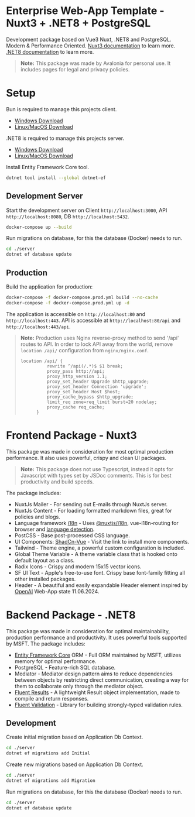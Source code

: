 # Enterprise Web-App Template - Nuxt3 + .NET8 + PostgreSQL

Development package based on Vue3 Nuxt, .NET8 and PostgreSQL. Modern & Performance Oriented.
[Nuxt3 documentation](https://nuxt.com/docs/getting-started/introduction) to learn more.
[.NET8 documentation](https://learn.microsoft.com/en-us/dotnet/fundamentals/) to learn more.

> **Note:**
> This package was made by Avalonia for personal use. It includes pages for legal and privacy policies.

# Setup

Bun is required to manage this projects client.
- [Windows Download](https://bun.sh/docs/installation#windows)
- [Linux/MacOS Download](https://bun.sh/docs/installation#macos-and-linux)

.NET8 is required to manage this projects server.
- [Windows Download](https://dotnet.microsoft.com/en-us/download/dotnet/8.0)
- [Linux/MacOS Download](https://learn.microsoft.com/en-us/dotnet/core/install/linux)

Install Entity Framework Core tool.

```bash
dotnet tool install --global dotnet-ef
```

## Development Server

Start the development server on Client `http://localhost:3000`, API `http://localhost:8080`, DB `http://localhost:5432`.

```bash
docker-compose up --build
```

Run migrations on database, for this the database (Docker) needs to run.

```bash
cd ./server
dotnet ef database update
```

## Production

Build the application for production:

```bash
docker-compose -f docker-compose.prod.yml build --no-cache
docker-compose -f docker-compose.prod.yml up -d
```

The application is accessible on `http://localhost:80` and `http://localhost:443`.
API is accessible at `http://localhost:80/api` and `http://localhost:443/api`.

> **Note:**
> Production uses Nginx reverse-proxy method to send '/api' routes to API. 
> In order to lock API away from the world, remove `location /api/` configuration from `nginx/nginx.conf`.
> 
> ```
> location /api/ {
>           rewrite ^/api(/.*)$ $1 break;
>           proxy_pass http://api;
>           proxy_http_version 1.1;
>           proxy_set_header Upgrade $http_upgrade;
>           proxy_set_header Connection 'upgrade';
>           proxy_set_header Host $host;
>           proxy_cache_bypass $http_upgrade;
>           limit_req zone=req_limit burst=20 nodelay;
>           proxy_cache req_cache;
>       }
> ```

# Frontend Package - Nuxt3


This package was made in consideration for most optimal production performance. It also uses powerful, crispy and clean UI packages.
> **Note:**
> This package does not use Typescript, instead it opts for Javascript with types set by JSDoc comments. This is for best productivity and build speeds.

The package includes:
- NuxtJs Mailer - For sending out E-mails through NuxtJs server.
- NuxtJs Content - For loading formatted markdown files, great for policies and blogs.
- Language framework [i18n](https://developer.mozilla.org/en-US/docs/Mozilla/Add-ons/WebExtensions/API/i18n) - Uses [@nuxtjs/i18n](https://i18n-legacy.nuxtjs.org/basic-usage/), vue-i18n-routing for browser and [language detection](https://v8.i18n.nuxtjs.org/guide/browser-language-detection).
- PostCSS - Base post-processed CSS language.
- UI Components: [ShadCn-Vue](https://www.shadcn-vue.com/docs/components/accordion.html) - Visit the link to install more components.
- Tailwind - Theme engine, a powerful custom configuration is included.
- Global Theme Variable - A theme variable class that is hooked onto default layout as a class.
- Radix Icons - Crispy and modern 15x15 vector icons.
- SF UI Text - Apple's free-to-use font. Crispy base font-family fitting all other installed packages.
- Header - A beautiful and easily expandable Header element inspired by [OpenAI](https://openai.com/) Web-App state 11.06.2024.

# Backend Package - .NET8
This package was made in consideration for optimal maintainability, production performance and productivity. It uses powerful tools supported by MSFT.
The package includes:
- [Entity Framework Core](https://learn.microsoft.com/en-us/ef/core/get-started/overview/first-app?tabs=netcore-cli) ORM - Full ORM maintained by MSFT, utilizes memory for optimal performance.
- PostgreSQL - Feature-rich SQL database.
- Mediator - Mediator design pattern aims to reduce dependencies between objects by restricting direct communication, creating a way for them to collaborate only through the mediator object.
- [Fluent Results](https://github.com/altmann/FluentResults) - A lightweight Result object implementation, made to compile and return responses.
- [Fluent Validation](https://github.com/FluentValidation/FluentValidation) - Library for building strongly-typed validation rules.

## Development

Create initial migration based on Application Db Context.

```bash
cd ./server
dotnet ef migrations add Initial
```

Create new migrations based on Application Db Context.

```bash
cd ./server
dotnet ef migrations add Migration
```

Run migrations on database, for this the database (Docker) needs to run.

```bash
cd ./server
dotnet ef database update
```